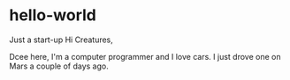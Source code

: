# hello-world
Just a start-up
Hi Creatures,

Dcee here, I'm a computer programmer and I love cars.
I just drove one on Mars a couple of days ago.
